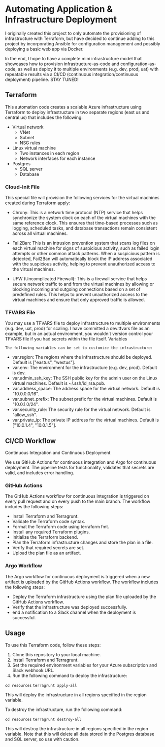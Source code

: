 # Automating Application & Infrastructure Deployment

I originally created this project to only automate the provisioning of infrastructure with Terraform, but have decided to continue adding to this project by incorporating Ansible for configuration management and possibly deploying a basic web app via Docker.

In the end, I hope to have a complete mini infrastructure model that showcases how to provision infrastructure-as-code and configuration-as-code, as well as deploy it to multiple environments (e.g. dev, prod, uat) with repeatable results via a CI/CD (continuous integration/continuous deployment) pipeline. STAY TUNED!

## Terraform

This automation code creates a scalable Azure infrastructure using Terraform to deploy infrastructure in two separate regions (east us and central us) that includes the following:

* Virtual network
    * VNet
    * Subnet
    * NSG rules
* Linux virtual machine
    * Two instances in each region
    * Network interfaces for each instance
* Postgres
    * SQL server
    * Database

### Cloud-Init File

This special file will provision the following services for the virtual machines created during Terraform apply:

* Chrony: This is a network time protocol (NTP) service that helps synchronize the system clock on each of the virtual machines with the same reference clock. This ensures that time-based processes such as logging, scheduled tasks, and database transactions remain consistent across all virtual machines.

* Fail2Ban: This is an intrusion prevention system that scans log files on each virtual machine for signs of suspicious activity, such as failed login attempts or other common attack patterns. When a suspicious pattern is detected, Fail2Ban will automatically block the IP address associated with the suspicious activity, helping to prevent unauthorized access to the virtual machines.

* UFW (Uncomplicated Firewall): This is a firewall service that helps secure network traffic to and from the virtual machines by allowing or blocking incoming and outgoing connections based on a set of predefined rules. This helps to prevent unauthorized access to the virtual machines and ensure that only approved traffic is allowed.

### TFVARS File

You may use a TFVARS file to deploy infrastructure to multiple environments (e.g. dev, uat, prod) for scaling. I have committed a dev.tfvars file as an example, but in an actual environment, you wouldn't version control your TFVARS file if you had secrets within the file itself.
Variables

    The following variables can be set to customize the infrastructure:

* var.region: The regions where the infrastructure should be deployed. Default is ["eastus", "westus"].
* var.env: The environment for the infrastructure (e.g. dev, prod). Default is dev.
* var.admin_ssh_key: The SSH public key for the admin user on the Linux virtual machines. Default is ~/.ssh/id_rsa.pub.
* var.address_space: The address space for the virtual network. Default is "10.0.0.0/16".
* var.subnet_prefix: The subnet prefix for the virtual machines. Default is "10.0.1.0/24".
* var.security_rule: The security rule for the virtual network. Default is "allow_ssh".
* var.private_ip: The private IP address for the virtual machines. Default is ["10.0.1.4", "10.0.1.5"].

## CI/CD Workflow

Continuous Integration and Continuous Deployment

We use GitHub Actions for continuous integration and Argo for continuous deployment. The pipeline tests for functionality, validates that secrets are valid, and includes error handling.

### GitHub Actions

The GitHub Actions workflow for continuous integration is triggered on every pull request and on every push to the main branch. The workflow includes the following steps:

* Install Terraform and Terragrunt.
* Validate the Terraform code syntax.
* Format the Terraform code using terraform fmt.
* Install any required Terraform plugins.
* Initialize the Terraform backend.
* Plan the Terraform infrastructure changes and store the plan in a file.
* Verify that required secrets are set.
* Upload the plan file as an artifact.

### Argo Workflow

The Argo workflow for continuous deployment is triggered when a new artifact is uploaded by the GitHub Actions workflow. The workflow includes the following steps:

* Deploy the Terraform infrastructure using the plan file uploaded by the GitHub Actions workflow.
* Verify that the infrastructure was deployed successfully.
* end a notification to a Slack channel when the deployment is successful.

## Usage

To use this Terraform code, follow these steps:

1. Clone this repository to your local machine.
2. Install Terraform and Terragrunt.
3. Set the required environment variables for your Azure subscription and Slack webhook URL.
4. Run the following command to deploy the infrastructure:

``` cd resources ```
``` terragrunt apply-all ```

This will deploy the infrastructure in all regions specified in the region variable.

To destroy the infrastructure, run the following command:

``` cd resources ```
``` terragrunt destroy-all ```

This will destroy the infrastructure in all regions specified in the region variable. Note that this will delete all data stored in the Postgres database and SQL server, so use with caution.
